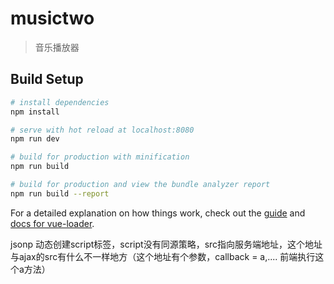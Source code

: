 # musictwo

> 音乐播放器

## Build Setup

``` bash
# install dependencies
npm install

# serve with hot reload at localhost:8080
npm run dev

# build for production with minification
npm run build

# build for production and view the bundle analyzer report
npm run build --report
```

For a detailed explanation on how things work, check out the [guide](http://vuejs-templates.github.io/webpack/) and [docs for vue-loader](http://vuejs.github.io/vue-loader).

jsonp
动态创建script标签，script没有同源策略，src指向服务端地址，这个地址与ajax的src有什么不一样地方（这个地址有个参数，callback = a,....  前端执行这个a方法）